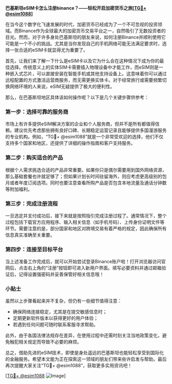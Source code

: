 **巴基斯坦eSIM卡怎么注册binance？——轻松开启加密货币之旅[[TG💪+ @esim1088](https://t.me/s/esim1088)]**

在当今这个数字化飞速发展的时代，加密货币已经成为了一个不可忽视的投资领域。而Binance作为全球最大的加密货币交易平台之一，自然吸引了无数投资者的目光。然而，对于许多身处巴基斯坦的朋友来说，如何注册Binance并顺利使用它可能是一个不小的挑战。尤其是当你发现自己的手机网络可能无法满足要求时，选择一张合适的eSIM卡就显得尤为重要了。

首先，让我们来了解一下什么是eSIM卡以及它为什么会在这种情况下成为你的最佳选择。传统意义上的实体SIM卡需要插入物理设备中才能工作，而eSIM则是一种嵌入式芯片，可以直接安装在智能手机或其他支持设备上。这意味着你可以通过远程配置的方式激活运营商服务，而无需更换实体卡。对于经常旅行或需要频繁切换网络环境的人来说，eSIM无疑提供了极大的便利性。

那么，在巴基斯坦地区具体该如何操作呢？以下是几个关键步骤供参考：

### 第一步：选择可靠的服务商

市场上有许多提供eSIM解决方案的企业和个人服务商，但并不是所有都值得信赖。建议优先考虑那些拥有良好口碑、长期稳定运营记录且能够提供多国漫游服务的专业机构。例如，“TG💪+ @esim1088”就是一个非常受欢迎的选择，他们不仅支持多个国家和地区，还提供了详细的操作指南和客户支持服务。

### 第二步：购买适合的产品

根据个人需求挑选合适的产品非常重要。如果你只是偶尔需要用到国外网络资源，那么基础套餐也许就足够了；但如果计划长时间驻留海外，则应考虑更高级别的包月或者年度订阅选项。同时也要注意查看所购产品是否包含本地流量及通话分钟数等附加福利。

### 第三步：完成注册流程

一旦选定并支付成功后，接下来就是按照指引完成注册过程了。通常情况下，整个过程包括下载官方应用程序、输入相关信息（如手机号码）、上传身份证明文件等环节。需要注意的是，部分国家和地区对跨境交易有着严格的规定，因此确保所有信息真实准确至关重要。

### 第四步：连接至目标平台

当上述准备工作完成后，就可以开始尝试登录Binance账户啦！打开浏览器访问官网后，点击右上角的“注册”按钮即可进入新用户界面。填写必要资料并通过邮箱验证后，记得设置强密码并妥善保管好相关信息哦！

### 小贴士

虽然以上步骤看起来并不复杂，但仍有一些细节值得注意：
- 确保网络连接稳定，尤其是在提交敏感信息时；
- 定期更新软件版本以获得更好的用户体验；
- 若遇到任何问题可随时联系客服寻求帮助。

此外，由于各国法律法规存在差异，在使用过程中还需时刻关注当地政策变化，避免触犯相关规定而导致不必要的麻烦。

总之，借助先进的eSIM技术，即使是身处遥远的巴基斯坦也能轻松享受到国际化的金融服务。希望本文能为正在探索这一领域的朋友们带来些许启发与帮助。最后再次提醒大家关注“TG💪+ @esim1088”，获取更多实用资讯吧！

[[TG💪+ @esim1088](https://t.me/s/esim1088) ![Image](https://i.postimg.cc/4NQfJmqS/Snipaste-2025-05-13-00-14-12.png)]